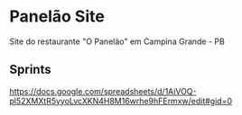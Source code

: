 # Panelão Site
Site do restaurante "O Panelão" em Campina Grande - PB

## Sprints
https://docs.google.com/spreadsheets/d/1AiVOQ-pl52XMXtR5yyoLvcXKN4H8M16wrhe9hFErmxw/edit#gid=0
